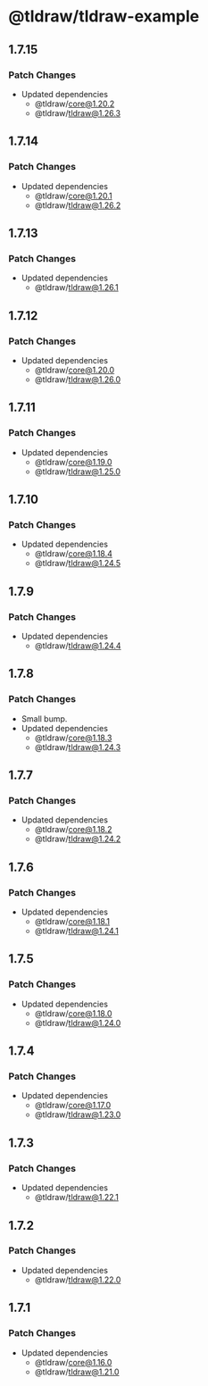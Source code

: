 # @tldraw/tldraw-example

## 1.7.15

### Patch Changes

- Updated dependencies
  - @tldraw/core@1.20.2
  - @tldraw/tldraw@1.26.3

## 1.7.14

### Patch Changes

- Updated dependencies
  - @tldraw/core@1.20.1
  - @tldraw/tldraw@1.26.2

## 1.7.13

### Patch Changes

- Updated dependencies
  - @tldraw/tldraw@1.26.1

## 1.7.12

### Patch Changes

- Updated dependencies
  - @tldraw/core@1.20.0
  - @tldraw/tldraw@1.26.0

## 1.7.11

### Patch Changes

- Updated dependencies
  - @tldraw/core@1.19.0
  - @tldraw/tldraw@1.25.0

## 1.7.10

### Patch Changes

- Updated dependencies
  - @tldraw/core@1.18.4
  - @tldraw/tldraw@1.24.5

## 1.7.9

### Patch Changes

- Updated dependencies
  - @tldraw/tldraw@1.24.4

## 1.7.8

### Patch Changes

- Small bump.
- Updated dependencies
  - @tldraw/core@1.18.3
  - @tldraw/tldraw@1.24.3

## 1.7.7

### Patch Changes

- Updated dependencies
  - @tldraw/core@1.18.2
  - @tldraw/tldraw@1.24.2

## 1.7.6

### Patch Changes

- Updated dependencies
  - @tldraw/core@1.18.1
  - @tldraw/tldraw@1.24.1

## 1.7.5

### Patch Changes

- Updated dependencies
  - @tldraw/core@1.18.0
  - @tldraw/tldraw@1.24.0

## 1.7.4

### Patch Changes

- Updated dependencies
  - @tldraw/core@1.17.0
  - @tldraw/tldraw@1.23.0

## 1.7.3

### Patch Changes

- Updated dependencies
  - @tldraw/tldraw@1.22.1

## 1.7.2

### Patch Changes

- Updated dependencies
  - @tldraw/tldraw@1.22.0

## 1.7.1

### Patch Changes

- Updated dependencies
  - @tldraw/core@1.16.0
  - @tldraw/tldraw@1.21.0
